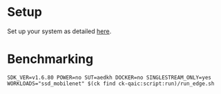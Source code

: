 # Setup
Set up your system as detailed [here](https://github.com/krai/ck-qaic/blob/main/script/setup.aedk/README.md).

# Benchmarking
```
SDK_VER=v1.6.80 POWER=no SUT=aedkh DOCKER=no SINGLESTREAM_ONLY=yes WORKLOADS="ssd_mobilenet" $(ck find ck-qaic:script:run)/run_edge.sh
```
